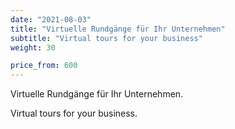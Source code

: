 ```yaml
---
date: "2021-08-03"
title: "Virtuelle Rundgänge für Ihr Unternehmen"
subtitle: "Virtual tours for your business"
weight: 30

price_from: 600
---
```


Virtuelle Rundgänge für Ihr Unternehmen.

Virtual tours for your business.
